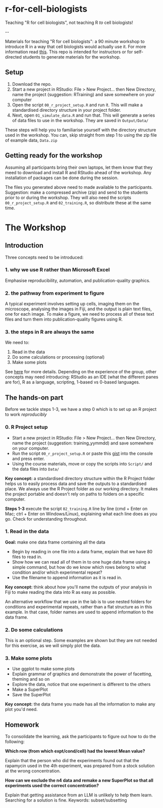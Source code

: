 # r-for-cell-biologists

Teaching "R for cell biologists", not teaching R _to_ cell biologists!

--

Materials for teaching "R for cell biologists": a 90 minute workshop to introduce R in a way that cell biologists would actually use it.
For more information read [this]().
This repo is intended for instructors or for self-directed students to generate materials for the workshop.

## Setup

1. Download the repo.
2. Start a new project in RStudio: File > New Project... then New Directory, name the project (suggestion: RTraining) and save somewhere on your computer
3. Open the script `00_r_project_setup.R` and run it. This will make a standardised directory structure in your project folder.
4. Next, open `01_simulate_data.R` and run that. This will generate a series of data files to use in the workshop. They are saved in `Output/Data/`

These steps will help you to familiarise yourself with the directory structure used in the workshop.
You can, skip straight from step 1 to using the zip file of example data, `Data.zip`

## Getting ready for the workshop

Assuming all participants bring their own laptops, let them know that they meed to download and install R and RStudio ahead of the workshop.
Any installation of packages can be done during the session.

The files you generated above need to made available to the participants. Suggestion: make a compressed archive (zip) and send to the students prior to or during the workshop.
They will also need the scripts `00_r_project_setup.R` and `02_training.R`, so distribute these at the same time.

# The Workshop

## Introduction

Three concepts need to be introduced:

### 1. why we use R rather than Microsoft Excel

Emphasise reproducibility, automation, and publication-quality graphics.

### 2. the pathway from experiment to figure

A typical experiment involves setting up cells, imaging them on the microscope, analysing the images in Fiji, and the output is plain text files, one for each image.
To make a figure, we need to process all of these text files and turn them into publication-quality figures using R.

### 3. the steps in R are always the same

We need to:

1. Read in the data
2. Do some calculations or processing (optional)
3. Make some plots

See [here]() for more details.
Depending on the experience of the group, other concepts may need introducing: RStudio as an IDE (what the different panes are for), R as a language, scripting, 1-based vs 0-based languages.

## The hands-on part

Before we tackle steps 1-3, we have a step 0 which is to set up an R project to work _reproducibly_

### 0. R Project setup

- Start a new project in RStudio: File > New Project... then New Directory, name the project (suggestion: training_yymmdd) and save somewhere on your computer.
- Run the script `00_r_project_setup.R` or paste this [gist](https://gist.github.com/quantixed/42625f988a7b5da25b7e333c4a660b97) into the console and press enter.
- Using the course materials, move or copy the scripts into `Script/` and the data files into `Data/`

**Key concept:** a standardised directory structure within the R Project folder helps us to easily process data and save the outputs to a standardised place.
We always use the R Project folder as our working directory.
It makes the project portable and doesn't rely on paths to folders on a specific computer.

**Steps 1-3** execute the script `02_training.R` line by line (cmd + Enter on Mac; ctrl + Enter on Windows/Linux), explaining what each line does as you go.
Check for understanding throughout.

### 1. Read in the data

**Goal:** make one data frame containing all the data

- Begin by reading in one file into a data frame, explain that we have 80 files to read in.
- Show how we can read all of them in to one huge data frame using a simple command, but how do we know which rows belong to what condition and/or which experimental repeat?
- Use the filename to append information as it is read in.

**Key concept:** think about how you'll name the outputs of your analysis in Fiji to make reading the data into R as easy as possible.

An alternative workflow that we use in the lab is to use nested folders for conditions and experimental repeats, rather than a flat structure as in this example.
In that case, folder names are used to append information to the data frame.

### 2. Do some calculations

This is an optional step.
Some examples are shown but they are not needed for this exercise, as we will simply plot the data.

### 3. Make some plots

- Use ggplot to make some plots
- Explain grammar of graphics and demonstrate the power of facetting, theming and so on
- Explore the data, notice that one experiment is different to the others
- Make a SuperPlot
- Save the SuperPlot

**Key concept:** the data frame you made has all the information to make any plot you'd need.

## Homework

To consolidate the learning, ask the participants to figure out how to do the following:

**Which row (from which expt/cond/cell) had the lowest Mean value?**

Explain that the person who did the experiments found out that the rapamycin used in the 4th experiment, was prepared from a stock solution at the wrong concentration.

**How can we exclude the n4 data and remake a new SuperPlot so that all experiments used the correct concentration?**

Explain that getting assistance from an LLM is unlikely to help them learn.
Searching for a solution is fine.
Keywords: subset/subsetting